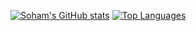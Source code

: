 [![Soham's GitHub stats](https://github-readme-stats.vercel.app/api?username=sohamM97&theme=tokyonight&count_private=true&show_icons=true)][def]
[![Top Languages](https://github-readme-stats.vercel.app/api/top-langs/?username=sohamM97&theme=tokyonight&layout=compact&hide=roff)][def]

[def]: https://github.com/anuraghazra/github-readme-stats
